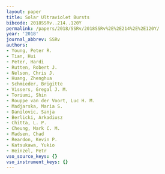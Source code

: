 ```yaml
---
layout: paper
title: Solar Ultraviolet Bursts
bibcode: 2018SSRv..214..120Y
permalink: /papers/2018/SSRv/2018SSRv%2E%2E214%2E%2E120Y/
year: '2018'
journal_abbrev: SSRv
authors:
- Young, Peter R.
- Tian, Hui
- Peter, Hardi
- Rutten, Robert J.
- Nelson, Chris J.
- Huang, Zhenghua
- Schmieder, Brigitte
- Vissers, Gregal J. M.
- Toriumi, Shin
- Rouppe van der Voort, Luc H. M.
- Madjarska, Maria S.
- Danilovic, Sanja
- Berlicki, Arkadiusz
- Chitta, L. P.
- Cheung, Mark C. M.
- Madsen, Chad
- Reardon, Kevin P.
- Katsukawa, Yukio
- Heinzel, Petr
vso_source_keys: {}
vso_instrument_keys: {}
---
```

